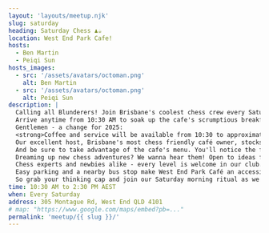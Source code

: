 ```yaml
---
layout: 'layouts/meetup.njk'
slug: saturday
heading: Saturday Chess ♟️☕
location: West End Park Cafe!
hosts:
  - Ben Martin
  - Peiqi Sun
hosts_images:
  - src: '/assets/avatars/octoman.png'
    alt: Ben Martin
  - src: '/assets/avatars/octoman.png'
    alt: Peiqi Sun
description: |
  Calling all Blunderers! Join Brisbane's coolest chess crew every Saturday morning as we transform West End Park Café into checkered board central.<br/>
  Arrive anytime from 10:30 AM to soak up the cafe's scrumptious breakfast menu, piping hot coffee, and morning newspapers. Early risers, late sleepers, and every bird in between is welcome!<br/>
  Gentlemen - a change for 2025:
  <strong>Coffee and service will be available from 10:30 to approximately 1pm - but then Sunny advises me that the kitchen will close and all food and drink will be BYO from 1pm.</strong><br/>
  Our excellent host, Brisbane's most chess friendly café owner, stocks up on chess sets so you can just show up and play. Still, you are encouraged to bring your favourite set (and timer if you use one). Let your chess history shine through your unique chess gear!
  And be sure to take advantage of the cafe's menu. You'll notice the fresh flavours and stellar value. As always, please lend struggling opponents a helping rook or bishop! Go easy with extra time, sly hints, and do-overs to keep things fun. We're all about friendly games and good spirit.
  Dreaming up new chess adventures? We wanna hear them! Open to ideas for new venues and times to spread the social chess joy.
  Chess experts and newbies alike - every level is welcome in our club. We know you've got talent waiting to be discovered over a chess board!<br/>
  Easy parking and a nearby bus stop make West End Park Café an accessible location for all. And the famous West End Markets are steps away for browsing before or after chess.<br/>
  So grab your thinking cap and join our Saturday morning ritual as we make boredom checkmate together!
time: 10:30 AM to 2:30 PM AEST
when: Every Saturday
address: 305 Montague Rd, West End QLD 4101
# map: "https://www.google.com/maps/embed?pb=..."
permalink: 'meetup/{{ slug }}/'
---
```

